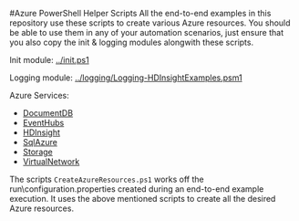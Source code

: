 #Azure PowerShell Helper Scripts
All the end-to-end examples in this repository use these scripts to create various Azure resources.
You should be able to use them in any of your automation scenarios, just ensure that you also copy the init & logging modules alongwith these scripts.

Init module: [../init.ps1](../init.ps1)

Logging module: [../logging/Logging-HDInsightExamples.psm1](../logging/Logging-HDInsightExamples.psm1)

Azure Services:
* [DocumentDB](DocumentDB)
* [EventHubs](EventHubs)
* [HDInsight](HDInsight)
* [SqlAzure](SqlAzure)
* [Storage](Storage)
* [VirtualNetwork](VirtualNetwork)

The scripts ```CreateAzureResources.ps1``` works off the run\configuration.properties created during an end-to-end example execution.
It uses the above mentioned scripts to create all the desired Azure resources.
